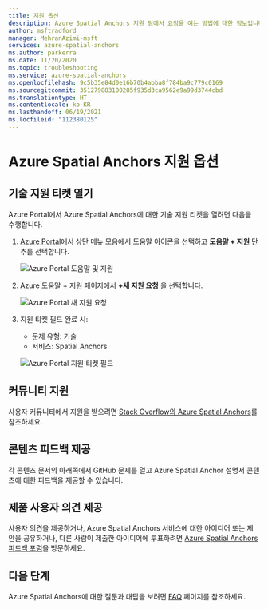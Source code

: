 ```yaml
---
title: 지원 옵션
description: Azure Spatial Anchors 지원 팀에서 요청을 여는 방법에 대한 정보입니다.
author: msftradford
manager: MehranAzimi-msft
services: azure-spatial-anchors
ms.author: parkerra
ms.date: 11/20/2020
ms.topic: troubleshooting
ms.service: azure-spatial-anchors
ms.openlocfilehash: 9c5b35e84d0e16b70b4abba8f784ba9c779c0169
ms.sourcegitcommit: 351279883100285f935d3ca9562e9a99d3744cbd
ms.translationtype: HT
ms.contentlocale: ko-KR
ms.lasthandoff: 06/19/2021
ms.locfileid: "112380125"
---
```

# <a name="azure-spatial-anchors-support-options"></a>Azure Spatial Anchors 지원 옵션

## <a name="open-a-tech-support-ticket"></a>기술 지원 티켓 열기

Azure Portal에서 Azure Spatial Anchors에 대한 기술 지원 티켓을 열려면 다음을 수행합니다.

1. [Azure Portal](https://azure.microsoft.com/account/)에서 상단 메뉴 모음에서 도움말 아이콘을 선택하고 **도움말 + 지원** 단추를 선택합니다.

   ![Azure Portal 도움말 및 지원](./media/spatial-anchor-support.png)

1. Azure 도움말 + 지원 페이지에서 **+새 지원 요청** 을 선택합니다.

   ![Azure Portal 새 지원 요청](./media/spatial-anchor-support2.png)

1. 지원 티켓 필드 완료 시:

   - 문제 유형: 기술
   - 서비스: Spatial Anchors

   ![Azure Portal 지원 티켓 필드](./media/spatial-anchor-support3.png)

## <a name="community-support"></a>커뮤니티 지원

사용자 커뮤니티에서 지원을 받으려면 [Stack Overflow의 Azure Spatial Anchors](https://stackoverflow.com/questions/tagged/azure-spatial-anchors)를 참조하세요.

## <a name="provide-content-feedback"></a>콘텐츠 피드백 제공

각 콘텐츠 문서의 아래쪽에서 GitHub 문제를 열고 Azure Spatial Anchor 설명서 콘텐츠에 대한 피드백을 제공할 수 있습니다.

## <a name="provide-product-feedback"></a>제품 사용자 의견 제공

사용자 의견을 제공하거나, Azure Spatial Anchors 서비스에 대한 아이디어 또는 제안을 공유하거나, 다른 사람이 제출한 아이디어에 투표하려면 [Azure Spatial Anchors 피드백 포럼](https://feedback.azure.com/forums/919252-azure-spatial-anchors)을 방문하세요.

## <a name="next-steps"></a>다음 단계

Azure Spatial Anchors에 대한 질문과 대답을 보려면 [FAQ](spatial-anchor-faq.yml) 페이지를 참조하세요.
